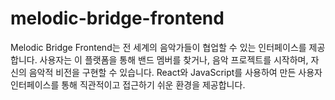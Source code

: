 # melodic-bridge-frontend
Melodic Bridge Frontend는 전 세계의 음악가들이 협업할 수 있는 인터페이스를 제공합니다. 사용자는 이 플랫폼을 통해 밴드 멤버를 찾거나, 음악 프로젝트를 시작하며, 자신의 음악적 비전을 구현할 수 있습니다. React와 JavaScript를 사용하여 만든 사용자 인터페이스를 통해 직관적이고 접근하기 쉬운 환경을 제공합니다.
